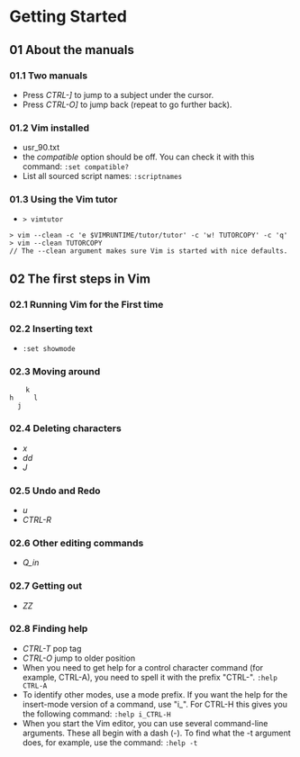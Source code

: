 
# Getting Started

## 01 About the manuals

### 01.1 Two manuals

- Press *CTRL-]* to jump to a subject under the cursor.
- Press *CTRL-O]* to jump back (repeat to go further back).

### 01.2 Vim installed

- usr_90.txt
- the *compatible* option should be off. You can check it with this command: `:set compatible?`
- List all sourced script names: `:scriptnames`

### 01.3 Using the Vim tutor

- `> vimtutor`

```
> vim --clean -c 'e $VIMRUNTIME/tutor/tutor' -c 'w! TUTORCOPY' -c 'q'
> vim --clean TUTORCOPY
// The --clean argument makes sure Vim is started with nice defaults.
```

## 02 The first steps in Vim

### 02.1 Running Vim for the First time

### 02.2 Inserting text 

- `:set showmode`

### 02.3 Moving around

```
    k
h     l
  j
```

### 02.4 Deleting characters

- *x*
- *dd*
- *J*

### 02.5 Undo and Redo

- *u*
- *CTRL-R*

### 02.6 Other editing commands

- *Q_in*

### 02.7 Getting out

- *ZZ*

### 02.8 Finding help

- *CTRL-T* pop tag
- *CTRL-O* jump to older position
- When you need to get help for a control character command (for example, CTRL-A), you need to spell it with the prefix "CTRL-".
`:help CTRL-A`
- To identify other modes, use a mode prefix. If you want the help for the insert-mode version of a command, use "i_". For CTRL-H this gives you the following command:
`:help i_CTRL-H`
- When you start the Vim editor, you can use several command-line arguments. These all begin with a dash (-). To find what the -t argument does, for example, use the command:
`:help -t`

